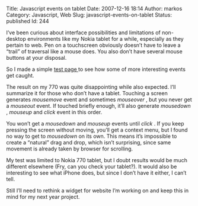 Title: Javascript events on tablet
Date: 2007-12-16 18:14
Author: markos
Category: Javascript, Web
Slug: javascript-events-on-tablet
Status: published
Id: 244

<html>
 <body>
  <div>
   <p>
    I’ve been curious about interface possibilities and limitations of non-desktop environments like my Nokia tablet for a while, especially as they pertain to web. Pen on a touchscreen obviously doesn’t have to leave a “trail” of traversal like a mouse does. You also don’t have several mouse buttons at your disposal.
   </p>
   <p>
    So I made a simple
    <a href="http://markos.gaivo.net/examples/jsenvtest.html">
     test page
    </a>
    to see how some of more interesting events get caught.
   </p>
   <p>
    The result on my 770 was quite disappointing while also expected. I’ll summarize it for those who don’t have a tablet. Touching a screen generates
    <em>
     mousemove
    </em>
    event and sometimes
    <em>
     mouseover
    </em>
    , but you never get a
    <em>
     mouseout
    </em>
    event. If touched briefly enough, it’ll also generate
    <em>
     mousedown
    </em>
    ,
    <em>
     mouseup
    </em>
    and
    <em>
     click
    </em>
    event in this order.
   </p>
   <p>
    You won’t get a
    <em>
     mousedown
    </em>
    and
    <em>
     mouseup
    </em>
    events until
    <em>
     click
    </em>
    . If you keep pressing the screen without moving, you’ll  get a context menu, but I found no way to get to
    <em>
     mousedown
    </em>
    on its own. This means it’s impossible to create a “natural” drag and drop, which isn’t surprising, since same movement is already taken by browser for scrolling.
   </p>
   <p>
    My test was limited to Nokia 770 tablet, but I doubt results would be much different elsewhere (Fry, can you check your tablet?). It would also be interesting to see what iPhone does, but since I don’t have it either, I can’t tell.
   </p>
   <p>
    Still I’ll need to rethink a widget for website I’m working on and keep this in mind for my next year project.
   </p>
  </div>
 </body>
</html>
